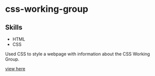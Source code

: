 # css-working-group

## Skills
* HTML
* CSS

Used CSS to style a webpage with information about the CSS Working Group.

[view here](https://cristyduran.github.io/css-working-group/)
